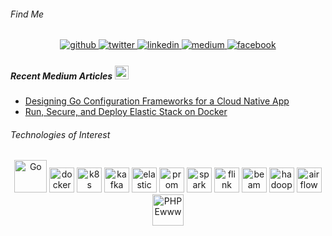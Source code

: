<h6>Find Me</h6>
<div align="center">
<a href="https://github.com/sherifabdlnaby" target="_blank">
<img src=https://img.shields.io/badge/github-%2324292e.svg?&style=for-the-badge&logo=github&logoColor=white alt=github style="margin-bottom: 5px;" />
</a>
<a href="https://twitter.com/sherifabdlnaby" target="_blank">
<img src=https://img.shields.io/badge/twitter-%2300acee.svg?&style=for-the-badge&logo=twitter&logoColor=white alt=twitter style="margin-bottom: 5px;" />
</a>
<a href="https://linkedin.com/in/sherifabdlnaby" target="_blank">
<img src=https://img.shields.io/badge/linkedin-%231E77B5.svg?&style=for-the-badge&logo=linkedin&logoColor=white alt=linkedin style="margin-bottom: 5px;" />
</a>
<a href="https://medium.com/sherifabdlnaby" target="_blank">
<img src=https://img.shields.io/badge/medium-%23292929.svg?&style=for-the-badge&logo=medium&logoColor=white alt=medium style="margin-bottom: 5px;" />
</a>
<a href="https://www.facebook.com/sherifabdlnaby" target="_blank">
<img src=https://img.shields.io/badge/facebook-%232E87FB.svg?&style=for-the-badge&logo=facebook&logoColor=white alt=facebook style="margin-bottom: 5px;" />
</a>  
</div>  


<h5>Recent Medium Articles  <img height="22" width="22" src="https://user-images.githubusercontent.com/16992394/92544219-b0277180-f24d-11ea-95c8-78321e708aeb.png">  <img/> </h5>

<!-- BLOG-POST-LIST:START -->
- [Designing Go Configuration Frameworks for a Cloud Native App](https://medium.com/better-programming/designing-cloud-native-configuration-framework-eefb0b3793cb?source=rss-43e8644100ea------2)
- [Run, Secure, and Deploy Elastic Stack on Docker](https://towardsdatascience.com/running-securing-and-deploying-elastic-stack-on-docker-f1a8ebf1dc5b?source=rss-43e8644100ea------2)
<!-- BLOG-POST-LIST:END -->

<tr><td valign="top" width="10%"></td><td valign="top" width="80%">
 
<h6>Technologies of Interest</h6>
<div align="center">
    <img src="https://user-images.githubusercontent.com/16992394/92542314-be26c380-f248-11ea-8e31-857131d4fdfa.png" alt="Go" width="52" />
    <img src="https://user-images.githubusercontent.com/16992394/92542332-c41ca480-f248-11ea-879d-5418ebe986cf.png" alt="docker" width="40" />
    <img src="https://user-images.githubusercontent.com/16992394/92542317-bf57f080-f248-11ea-9ba0-810c46772644.png" alt="k8s" width="40" />
    <img src="https://user-images.githubusercontent.com/16992394/92542318-bff08700-f248-11ea-845b-83fcda95a190.png" alt="kafka" width="40" />
    <img src="https://user-images.githubusercontent.com/16992394/92542316-bf57f080-f248-11ea-951f-27f6c8041b6f.png" alt="elastic" width="40" />
    <img src="https://user-images.githubusercontent.com/16992394/92542322-c121b400-f248-11ea-8c57-f8ea1ecba49d.png" alt="prom" width="40" />
    <img src="https://user-images.githubusercontent.com/16992394/92542319-c0891d80-f248-11ea-936b-99fd78e2db16.png" alt="spark" width="40" />
    <img src="https://user-images.githubusercontent.com/16992394/92542321-c121b400-f248-11ea-81a4-522c9bb113cb.png" alt="flink" width="40" />
    <img src="https://user-images.githubusercontent.com/16992394/92542855-3a6dd680-f24a-11ea-8183-31245439728f.png" alt="beam" width="40" />
    <img src="https://user-images.githubusercontent.com/16992394/92542323-c1ba4a80-f248-11ea-9917-0e00a9f6781d.png" alt="hadoop" width="40" />
    <img src="https://user-images.githubusercontent.com/16992394/92542325-c252e100-f248-11ea-843a-caea166ca2a7.png" alt="airflow" width="40" />
    <img src="https://user-images.githubusercontent.com/16992394/92542666-a8fe6480-f249-11ea-8479-aaeebd3720ee.png" alt="PHP Ewww" width="50" />
</div></td><td valign="top" width="10%"></td></tr>
